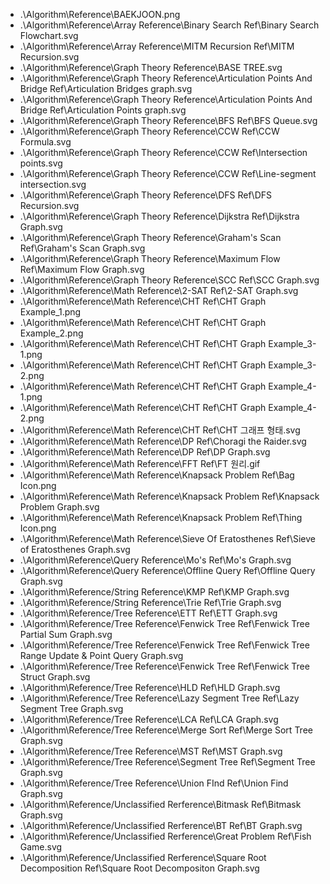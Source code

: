 - .\Algorithm\Reference\BAEKJOON.png
- .\Algorithm\Reference\Array Reference\Binary Search Ref\Binary Search Flowchart.svg
- .\Algorithm\Reference\Array Reference\MITM Recursion Ref\MITM Recursion.svg
- .\Algorithm\Reference\Graph Theory Reference\BASE TREE.svg
- .\Algorithm\Reference\Graph Theory Reference\Articulation Points And Bridge Ref\Articulation Bridges graph.svg
- .\Algorithm\Reference\Graph Theory Reference\Articulation Points And Bridge Ref\Articulation Points graph.svg
- .\Algorithm\Reference\Graph Theory Reference\BFS Ref\BFS Queue.svg
- .\Algorithm\Reference\Graph Theory Reference\CCW Ref\CCW Formula.svg
- .\Algorithm\Reference\Graph Theory Reference\CCW Ref\Intersection points.svg
- .\Algorithm\Reference\Graph Theory Reference\CCW Ref\Line-segment intersection.svg
- .\Algorithm\Reference\Graph Theory Reference\DFS Ref\DFS Recursion.svg
- .\Algorithm\Reference\Graph Theory Reference\Dijkstra Ref\Dijkstra Graph.svg
- .\Algorithm\Reference\Graph Theory Reference\Graham's Scan Ref\Graham's Scan Graph.svg
- .\Algorithm\Reference\Graph Theory Reference\Maximum Flow Ref\Maximum Flow Graph.svg
- .\Algorithm\Reference\Graph Theory Reference\SCC Ref\SCC Graph.svg
- .\Algorithm\Reference\Math Reference\2-SAT Ref\2-SAT Graph.svg
- .\Algorithm\Reference\Math Reference\CHT Ref\CHT Graph Example_1.png
- .\Algorithm\Reference\Math Reference\CHT Ref\CHT Graph Example_2.png
- .\Algorithm\Reference\Math Reference\CHT Ref\CHT Graph Example_3-1.png
- .\Algorithm\Reference\Math Reference\CHT Ref\CHT Graph Example_3-2.png
- .\Algorithm\Reference\Math Reference\CHT Ref\CHT Graph Example_4-1.png
- .\Algorithm\Reference\Math Reference\CHT Ref\CHT Graph Example_4-2.png
- .\Algorithm\Reference\Math Reference\CHT Ref\CHT 그래프 형태.svg
- .\Algorithm\Reference\Math Reference\DP Ref\Choragi the Raider.svg
- .\Algorithm\Reference\Math Reference\DP Ref\DP Graph.svg
- .\Algorithm\Reference\Math Reference\FFT Ref\FT 원리.gif
- .\Algorithm\Reference\Math Reference\Knapsack Problem Ref\Bag Icon.png
- .\Algorithm\Reference\Math Reference\Knapsack Problem Ref\Knapsack Problem Graph.svg
- .\Algorithm\Reference\Math Reference\Knapsack Problem Ref\Thing Icon.png
- .\Algorithm\Reference\Math Reference\Sieve Of Eratosthenes Ref\Sieve of Eratosthenes Graph.svg
- .\Algorithm\Reference\Query Reference\Mo's Ref\Mo's Graph.svg
- .\Algorithm\Reference\Query Reference\Offline Query Ref\Offline Query Graph.svg
- .\Algorithm\Reference/String Reference\KMP Ref\KMP Graph.svg
- .\Algorithm\Reference/String Reference\Trie Ref\Trie Graph.svg
- .\Algorithm\Reference/Tree Reference\ETT Ref\ETT Graph.svg
- .\Algorithm\Reference/Tree Reference\Fenwick Tree Ref\Fenwick Tree Partial Sum Graph.svg
- .\Algorithm\Reference/Tree Reference\Fenwick Tree Ref\Fenwick Tree Range Update & Point Query Graph.svg
- .\Algorithm\Reference/Tree Reference\Fenwick Tree Ref\Fenwick Tree Struct Graph.svg
- .\Algorithm\Reference/Tree Reference\HLD Ref\HLD Graph.svg
- .\Algorithm\Reference/Tree Reference\Lazy Segment Tree Ref\Lazy Segment Tree Graph.svg
- .\Algorithm\Reference/Tree Reference\LCA Ref\LCA Graph.svg
- .\Algorithm\Reference/Tree Reference\Merge Sort Ref\Merge Sort Tree Graph.svg
- .\Algorithm\Reference/Tree Reference\MST Ref\MST Graph.svg
- .\Algorithm\Reference/Tree Reference\Segment Tree Ref\Segment Tree Graph.svg
- .\Algorithm\Reference/Tree Reference\Union FInd Ref\Union Find Graph.svg
- .\Algorithm\Reference/Unclassified Rerference\Bitmask Ref\Bitmask Graph.svg
- .\Algorithm\Reference/Unclassified Rerference\BT Ref\BT Graph.svg
- .\Algorithm\Reference/Unclassified Rerference\Great Problem Ref\Fish Game.svg
- .\Algorithm\Reference/Unclassified Rerference\Square Root Decomposition Ref\Square Root Decompositon Graph.svg